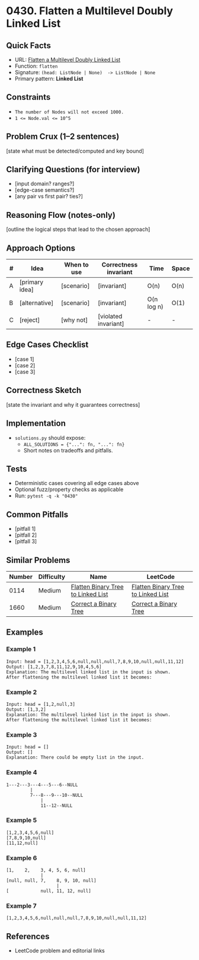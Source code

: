 # 0430. Flatten a Multilevel Doubly Linked List

## Quick Facts

- URL: [Flatten a Multilevel Doubly Linked List](https://leetcode.com/problems/flatten-a-multilevel-doubly-linked-list/)
- Function: `flatten`
- Signature: `(head: ListNode | None)  -> ListNode | None`
- Primary pattern: **Linked List**

## Constraints

- `The number of Nodes will not exceed 1000.`
- `1 <= Node.val <= 10^5`

## Problem Crux (1–2 sentences)

[state what must be detected/computed and key bound]

## Clarifying Questions (for interview)

- [input domain? ranges?]
- [edge-case semantics?]
- [any pair vs first pair? ties?]

## Reasoning Flow (notes-only)

[outline the logical steps that lead to the chosen approach]

## Approach Options

| # | Idea | When to use | Correctness invariant | Time | Space |
|---|------|-------------|-----------------------|------|-------|
| A | [primary idea] | [scenario] | [invariant] | O(n) | O(n) |
| B | [alternative] | [scenario] | [invariant] | O(n log n) | O(1) |
| C | [reject] | [why not] | [violated invariant] | - | - |

## Edge Cases Checklist

- [case 1]
- [case 2]
- [case 3]

## Correctness Sketch

[state the invariant and why it guarantees correctness]

## Implementation

- `solutions.py` should expose:
  - `ALL_SOLUTIONS = {"...": fn, "...": fn}`
  - Short notes on tradeoffs and pitfalls.

## Tests

- Deterministic cases covering all edge cases above
- Optional fuzz/property checks as applicable
- Run: `pytest -q -k "0430"`

## Common Pitfalls

- [pitfall 1]
- [pitfall 2]
- [pitfall 3]

## Similar Problems

| Number | Difficulty | Name | LeetCode |
|---|---|---|---|
| 0114 | Medium | [Flatten Binary Tree to Linked List](../0114-flatten-binary-tree-to-linked-list/readme.md) | [Flatten Binary Tree to Linked List](https://leetcode.com/problems/flatten-binary-tree-to-linked-list/) |
| 1660 | Medium | [Correct a Binary Tree](../1660-correct-a-binary-tree/readme.md) | [Correct a Binary Tree](https://leetcode.com/problems/correct-a-binary-tree/) |

## Examples

### Example 1

```text
Input: head = [1,2,3,4,5,6,null,null,null,7,8,9,10,null,null,11,12]
Output: [1,2,3,7,8,11,12,9,10,4,5,6]
Explanation: The multilevel linked list in the input is shown.
After flattening the multilevel linked list it becomes:
```

### Example 2

```text
Input: head = [1,2,null,3]
Output: [1,3,2]
Explanation: The multilevel linked list in the input is shown.
After flattening the multilevel linked list it becomes:
```

### Example 3

```text
Input: head = []
Output: []
Explanation: There could be empty list in the input.
```

### Example 4

```text
1---2---3---4---5---6--NULL
         |
         7---8---9---10--NULL
             |
             11--12--NULL
```

### Example 5

```text
[1,2,3,4,5,6,null]
[7,8,9,10,null]
[11,12,null]
```

### Example 6

```text
[1,    2,    3, 4, 5, 6, null]
             |
[null, null, 7,    8, 9, 10, null]
                   |
[            null, 11, 12, null]
```

### Example 7

```text
[1,2,3,4,5,6,null,null,null,7,8,9,10,null,null,11,12]
```

## References

- LeetCode problem and editorial links
